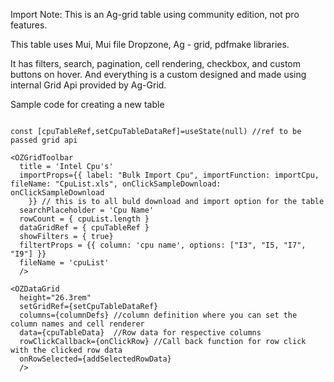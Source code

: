 Import Note: This is an Ag-grid table using community edition, not pro features.

This table uses Mui, Mui file Dropzone, Ag - grid, pdfmake libraries. 

It has filters, search, pagination, cell rendering, checkbox, and custom buttons on hover. And everything is a custom designed and made using internal Grid Api provided by Ag-Grid.

Sample code for creating a new table
```

const [cpuTableRef,setCpuTableDataRef]=useState(null) //ref to be passed grid api

<OZGridToolbar 
  title = 'Intel Cpu's'
  importProps={{ label: "Bulk Import Cpu", importFunction: importCpu, fileName: "CpuList.xls", onClickSampleDownload:       onClickSampleDownload
    }} // this is to all buld download and import option for the table 
  searchPlaceholder = 'Cpu Name'
  rowCount = { cpuList.length }
  dataGridRef = { cpuTableRef }
  showFilters = { true}
  filtertProps = {{ column: 'cpu name', options: ["I3", "I5, "I7", "I9"] }}
  fileName = 'cpuList'
  />

<OZDataGrid
  height="26.3rem"
  setGridRef={setCpuTableDataRef}
  columns={columnDefs} //column definition where you can set the column names and cell renderer
  data={cpuTableData}  //Row data for respective columns
  rowClickCallback={onClickRow} //Call back function for row click with the clicked row data
  onRowSelected={addSelectedRowData}
  />
```


